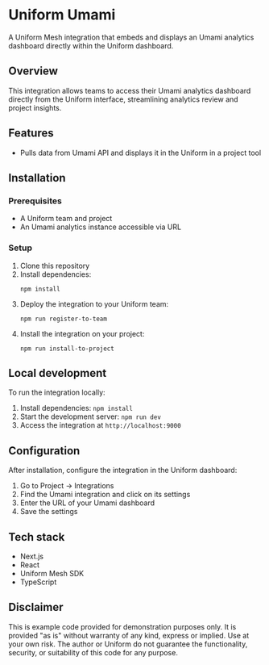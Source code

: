 # Uniform Umami

A Uniform Mesh integration that embeds and displays an Umami analytics dashboard directly within the Uniform dashboard.

## Overview

This integration allows teams to access their Umami analytics dashboard directly from the Uniform interface, streamlining analytics review and project insights.

## Features

- Pulls data from Umami API and displays it in the Uniform in a project tool

## Installation

### Prerequisites

- A Uniform team and project
- An Umami analytics instance accessible via URL

### Setup

1. Clone this repository
2. Install dependencies:
   ```
   npm install
   ```
3. Deploy the integration to your Uniform team:
   ```
   npm run register-to-team
   ```
4. Install the integration on your project:
   ```
   npm run install-to-project
   ```

## Local development

To run the integration locally:

1. Install dependencies: `npm install`
2. Start the development server: `npm run dev`
3. Access the integration at `http://localhost:9000`

## Configuration

After installation, configure the integration in the Uniform dashboard:

1. Go to Project → Integrations
2. Find the Umami integration and click on its settings
3. Enter the URL of your Umami dashboard
4. Save the settings

## Tech stack

- Next.js
- React
- Uniform Mesh SDK
- TypeScript

## Disclaimer

This is example code provided for demonstration purposes only. It is provided "as is" without warranty of any kind, express or implied. Use at your own risk. The author or Uniform do not guarantee the functionality, security, or suitability of this code for any purpose.



